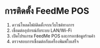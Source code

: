 # การติดตั้ง FeedMe POS

1. ดาวน์โหลดไฟล์ติดตั้งจากเว็บไซต์ทางการ
2. เชื่อมต่ออุปกรณ์กับระบบ LAN/Wi-Fi
3. เปิดโปรแกรม FeedMe POS และกรอกข้อมูลร้านค้า
4. ตรวจสอบการเชื่อมต่อกับเครื่องพิมพ์ใบเสร็จ